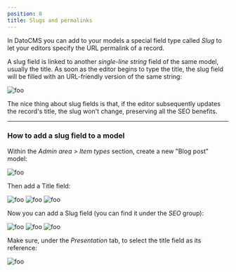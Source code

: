 ```yaml
---
position: 8
title: Slugs and permalinks
---
```


In DatoCMS you can add to your models a special field type called *Slug* to let your editors specify the URL permalink of a record. 

A slug field is linked to another *single-line string* field of the same model, usually the title. As soon as the editor begins to type the title, the slug field will be filled with an URL-friendly version of the same string:

![foo](../images/slugs/1.png)

The nice thing about slug fields is that, if the editor subsequently updates the record's title, the slug won't change, preserving all the SEO benefits.

---

### How to add a slug field to a model

Within the *Admin area > Item types* section, create a new "Blog post" model:

![foo](../images/slugs/2.png)

Then add a Title field:

![foo](../images/slugs/3.png)
![foo](../images/slugs/4.png)
![foo](../images/slugs/5.png)

Now you can add a Slug field (you can find it under the *SEO* group):

![foo](../images/slugs/6.png)
![foo](../images/slugs/7.png)
![foo](../images/slugs/8.png)

Make sure, under the *Presentation* tab, to select the title field as its reference:

![foo](../images/slugs/9.png)
